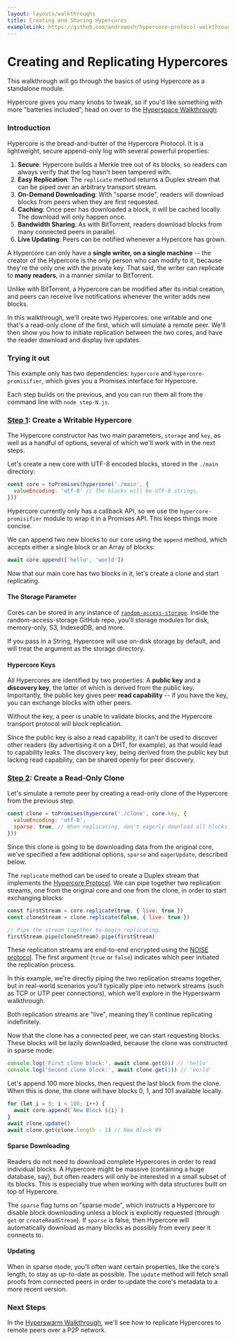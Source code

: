 ```yaml
---
layout: layouts/walkthroughs
title: Creating and Sharing Hypercores
exampleLink: https://github.com/andrewosh/hypercore-protocol-walkthroughs/tree/main/hypercore
---
```


# Creating and Replicating Hypercores

This walkthrough will go through the basics of using Hypercore as a standalone module. 

Hypercore gives you many knobs to tweak, so if you'd like something with more "batteries included", head on over to the [Hyperspace Walkthrough](/hyperspace).

### Introduction

Hypercore is the bread-and-butter of the Hypercore Protocol. It is a lightweight, secure append-only log with several powerful properties:
1. __Secure__: Hypercore builds a Merkle tree out of its blocks, so readers can always verify that the log hasn't been tampered with. 
2. __Easy Replication__: The `replicate` method returns a Duplex stream that can be piped over an arbitrary transport stream.
3. __On-Demand Downloading__: With "sparse mode", readers will download blocks from peers when they are first requested. 
4. __Caching__: Once peer has downloaded a block, it will be cached locally. The download will only happen once.
5. __Bandwidth Sharing__: As with BitTorrent, readers download blocks from many connected peers in parallel.
6. __Live Updating__: Peers can be notified whenever a Hypercore has grown.

A Hypercore can only have a __single writer, on a single machine__ -- the creator of the Hypercore is the only person who can modify to it, because they're the only one with the private key. That said, the writer can replicate to __many readers__, in a manner similar to BitTorrent.

Unlike with BitTorrent, a Hypercore can be modified after its initial creation, and peers can receive live notifications whenever the writer adds new blocks.

In this walkthrough, we'll create two Hypercores: one writable and one that's a read-only clone of the first, which will simulate a remote peer. We'll then show you how to initiate replication between the two cores, and have the reader download and display live updates.

### Trying it out

This example only has two dependencies: `hypercore` and `hypercore-promisifier`, which gives you a Promises interface for Hypercore.

Each step builds on the previous, and you can run them all from the command line with `node step-N.js`.

### [Step 1](/hypercore/step-1.js): Create a Writable Hypercore 

The Hypercore constructor has two main parameters, `storage` and `key`, as well as a handful of options, several of which we'll work with in the next steps.

Let's create a new core with UTF-8 encoded blocks, stored in the `./main` directory:
```js
const core = toPromises(hypercore('./main', {
  valueEncoding: 'utf-8' // The blocks will be UTF-8 strings.
}))
```

Hypercore currently only has a callback API, so we use the `hypercore-promisifier` module to wrap it in a Promises API. This keeps things more concise.

We can append two new blocks to our core using the `append` method, which accepts either a single block or an Array of blocks:
```js
await core.append(['hello', 'world'])
```

Now that our main core has two blocks in it, let's create a clone and start replicating.

#### The Storage Parameter

Cores can be stored in any instance of [`random-access-storage`](https://github.com/random-access-storage). Inside the random-access-storage GitHub repo, you'll storage modules for disk, memory-only, S3, IndexedDB, and more.

If you pass in a String, Hypercore will use on-disk storage by default, and will treat the argument as the storage directory.

#### Hypercore Keys

All Hypercores are identified by two properties: A __public key__ and a __discovery key__, the latter of which is derived from the public key. Importantly, the public key gives peer __read capability__ -- if you have the key, you can exchange blocks with other peers.

Without the key, a peer is unable to validate blocks, and the Hypercore transport protocol will block replication.

Since the public key is also a read capability, it can't be used to discover other readers (by advertising it on a DHT, for example), as that would lead to capability leaks. The discovery key, being derived from the public key but lacking read capability, can be shared openly for peer discovery.

### [Step 2](/hypercore/step-2.js): Create a Read-Only Clone

Let's simulate a remote peer by creating a read-only clone of the Hypercore from the previous step. 
```js
const clone = toPromises(hypercore('./clone', core.key, {
  valueEncoding: 'utf-8',
  sparse: true, // When replicating, don't eagerly download all blocks.
}))
```

Since this clone is going to be downloading data from the original core, we've specified a few additional options, `sparse` and `eagerUpdate`, described below.

The `replicate` method can be used to create a Duplex stream that implements the [Hypercore Protocol](https://github.com/hypercore-protocol/hypercore-protocol). We can pipe together two replication streams, one from the original core and one from the clone, in order to start exchanging blocks:

```js
const firstStream = core.replicate(true, { live: true })
const cloneStream = clone.replicate(false, { live: true })

// Pipe the stream together to begin replicating.
firstStream.pipe(cloneStream).pipe(firstStream)
```

These replication streams are end-to-end encrypted using the [NOISE protocol](https://noiseprotocol.org/). The first argument (`true` or `false`) indicates which peer initiated the replication process.

In this example, we're directly piping the two replication streams together, but in real-world scenarios you'll typically pipe into network streams (such as TCP or UTP peer connections), which we'll explore in the Hyperswarm walkthrough.

Both replication streams are "live", meaning they'll continue replicating indefinitely.

Now that the clone has a connected peer, we can start requesting blocks. These blocks will be lazily downloaded, because the clone was constructed in sparse mode:
```js
console.log('First clone block:', await clone.get(0)) // 'hello'
console.log('Second clone block:', await clone.get(1)) // 'world'
```

Let's append 100 more blocks, then request the last block from the clone. When this is done, the clone will have blocks 0, 1, and 101 available locally.

```js
for (let i = 0; i < 100; i++) {
  await core.append(`New Block ${i}`)
}
await clone.update()
await clone.get(clone.length - 1) // New Block 99
```

#### Sparse Downloading

Readers do not need to download complete Hypercores in order to read individual blocks. A Hypercore might be massive (containing a huge database, say), but often readers will only be interested in a small subset of its blocks. This is especially true when working with data structures built on top of Hypercore.

The `sparse` flag turns on "sparse mode", which instructs a Hypercore to disable block downloading unless a block is explicitly requested (through `get` or `createReadStream`). If `sparse` is false, then Hypercore will automatically download as many blocks as possibly from every peer it connects to.

#### Updating

When in sparse mode, you'll often want certain properties, like the core's length, to stay as up-to-date as possible. The `update` method will fetch small proofs from connected peers in order to update the core's metadata to a more recent version. 

### Next Steps

In the [Hyperswarm Walkthrough](/hyperswarm), we'll see how to replicate Hypercores to remote peers over a P2P network.
